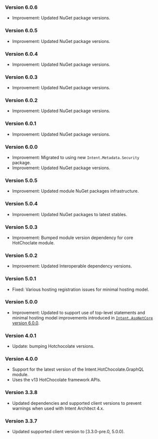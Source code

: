 ### Version 6.0.6

- Improvement: Updated NuGet package versions.

### Version 6.0.5

- Improvement: Updated NuGet package versions.

### Version 6.0.4

- Improvement: Updated NuGet package versions.

### Version 6.0.3

- Improvement: Updated NuGet package versions.

### Version 6.0.2

- Improvement: Updated NuGet package versions.

### Version 6.0.1

- Improvement: Updated NuGet package versions.

### Version 6.0.0

- Improvement: Migrated to using new `Intent.Metadata.Security` package.
- Improvement: Updated NuGet package versions.

### Version 5.0.5

- Improvement: Updated module NuGet packages infrastructure.

### Version 5.0.4

- Improvement: Updated NuGet packages to latest stables.

### Version 5.0.3

- Improvement: Bumped module version dependency for core HotChoclate module.

### Version 5.0.2

- Improvement: Updated Interoperable dependency versions.

### Version 5.0.1

- Fixed: Various hosting registration issues for minimal hosting model.

### Version 5.0.0

- Improvement: Updated to support use of top-level statements and minimal hosting model improvements introduced in [`Intent.AspNetCore` version 6.0.0](https://github.com/IntentArchitect/Intent.Modules.NET/blob/development/Modules/Intent.Modules.AspNetCore/release-notes.md#version-600).

### Version 4.0.1

- Update: bumping Hotchocolate versions.

### Version 4.0.0

- Support for the latest version of the Intent.HotChocolate.GraphQL module.
- Uses the v13 HotChocolate framework APIs.

### Version 3.3.8

- Updated dependencies and supported client versions to prevent warnings when used with Intent Architect 4.x.

### Version 3.3.7

- Updated supported client version to [3.3.0-pre.0, 5.0.0).
